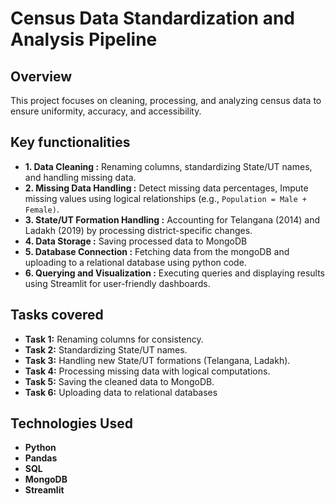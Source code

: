 # Census Data Standardization and Analysis Pipeline

## Overview

This project focuses on cleaning, processing, and analyzing census data to ensure uniformity, accuracy, and accessibility. 

## Key functionalities

* **1. Data Cleaning :**  Renaming columns, standardizing State/UT names, and handling missing data.
* **2. Missing Data Handling :** Detect missing data percentages, Impute missing values using logical relationships (e.g., `Population = Male + Female)`.
* **3. State/UT Formation Handling :** Accounting for Telangana (2014) and Ladakh (2019) by processing district-specific changes.
* **4. Data Storage :** Saving processed data to MongoDB
* **5. Database Connection :** Fetching data from the mongoDB and uploading to a relational database using python code.
* **6. Querying and Visualization :** Executing queries and displaying results using Streamlit for user-friendly dashboards.
  
## Tasks covered 

* **Task 1:** Renaming columns for consistency.
* **Task 2:** Standardizing State/UT names.
* **Task 3:** Handling new State/UT formations (Telangana, Ladakh).
* **Task 4:** Processing missing data with logical computations.
* **Task 5:** Saving the cleaned data to MongoDB.
* **Task 6:** Uploading data to relational databases

## Technologies Used

* **Python**
* **Pandas**
* **SQL**
* **MongoDB**
* **Streamlit**


